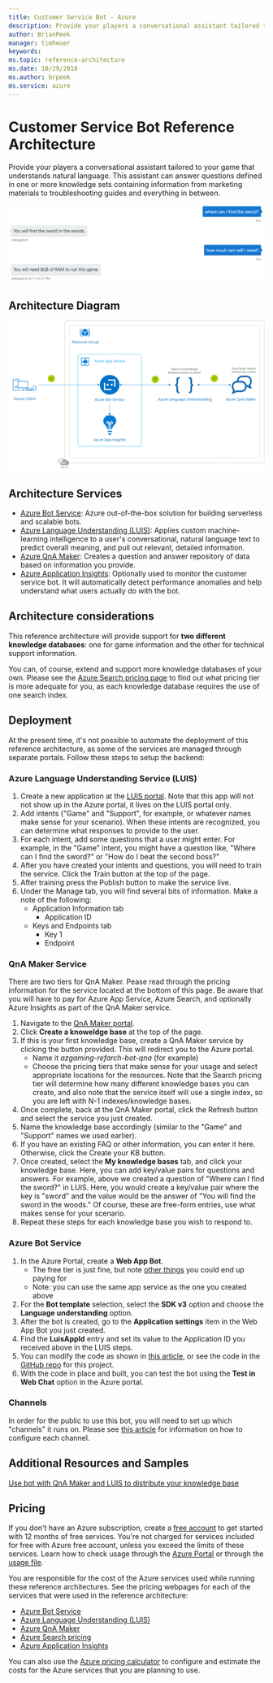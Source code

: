```yaml
---
title: Customer Service Bot - Azure
description: Provide your players a conversational assistant tailored to your game that understands natural language. This assistant can answer questions defined in one or more knowledge sets containing information from marketing materials to troubleshooting guides and everything in between.
author: BrianPeek
manager: timheuer
keywords: 
ms.topic: reference-architecture
ms.date: 10/29/2018
ms.author: brpeek
ms.service: azure
---
```


# Customer Service Bot Reference Architecture

Provide your players a conversational assistant tailored to your game that understands natural language.  This assistant can answer questions defined in one or more knowledge sets containing information from marketing materials to troubleshooting guides and everything in between.

[![Customer service bot look and feel](media/cognitive/cognitive-customerservicebot-qna.png)](media/cognitive/cognitive-customerservicebot-qna.png)

## Architecture Diagram

[![Customer service bot reference architecture](media/cognitive/cognitive-customerservicebot.png)](media/cognitive/cognitive-customerservicebot.png)

## Architecture Services

- [Azure Bot Service](https://docs.microsoft.com/azure/bot-service/): Azure out-of-the-box solution for building serverless and scalable bots.
- [Azure Language Understanding (LUIS)](https://docs.microsoft.com/azure/cognitive-services/luis/what-is-luis): Applies custom machine-learning intelligence to a user's conversational, natural language text to predict overall meaning, and pull out relevant, detailed information.
- [Azure QnA Maker](https://docs.microsoft.com/azure/cognitive-services/QnAMaker/overview/overview): Creates a question and answer repository of data based on information you provide.
- [Azure Application Insights](https://docs.microsoft.com/azure/azure-monitor/app/app-insights-overview): Optionally used to monitor the customer service bot. It will automatically detect performance anomalies and help understand what users actually do with the bot.

## Architecture considerations

This reference architecture will provide support for **two different knowledge databases**: one for game information and the other for technical support information.

You can, of course, extend and support more knowledge databases of your own.  Please see the [Azure Search pricing page](https://azure.microsoft.com/pricing/details/search/) to find out what pricing tier is more adequate for you, as each knowledge database requires the use of one search index.

## Deployment

At the present time, it's not possible to automate the deployment of this reference architecture, as some of the services are managed through separate portals. Follow these steps to setup the backend:

### Azure Language Understanding Service (LUIS)

1. Create a new application at the [LUIS portal](https://luis.ai/).  Note that this app will not not show up in the Azure portal, it lives on the LUIS portal only.
1. Add intents ("Game" and "Support", for example, or whatever names make sense for your scenario).  When these intents are recognized, you can determine what responses to provide to the user.
1. For each intent, add some questions that a user might enter.  For example, in the "Game" intent, you might have a question like, "Where can I find the sword?" or "How do I beat the second boss?"
1. After you have created your intents and questions, you will need to train the service.  Click the Train button at the top of the page.
1. After training press the Publish button to make the service live.
1. Under the Manage tab, you will find several bits of information.  Make a note of the following:
   - Application Information tab
     - Application ID
   - Keys and Endpoints tab
      - Key 1
      - Endpoint

### QnA Maker Service

There are two tiers for QnA Maker.  Pease read through the pricing information for the service located at the bottom of this page. Be aware that you will have to pay for Azure App Service, Azure Search, and optionally Azure Insights as part of the QnA Maker service.

1. Navigate to the [QnA Maker portal](https://qnamaker.ai/).
1. Click **Create a knoweldge base** at the top of the page.
1. If this is your first knowledge base, create a QnA Maker service by clicking the button provided.  This will redirect you to the Azure portal.
    - Name it *azgaming-refarch-bot-qna* (for example)
    - Choose the pricing tiers that make sense for your usage and select appropriate locations for the resources.  Note that the Search pricing tier will determine how many different knowledge bases you can create, and also note that the service itself will use a single index, so you are left with N-1 indexes/knowledge bases.
1. Once complete, back at the QnA Maker portal, click the Refresh button and select the service you just created.
1. Name the knowledge base accordingly (similar to the "Game" and "Support" names we used earlier).
1. If you have an existing FAQ or other information, you can enter it here.  Otherwise, click the Create your KB button.
1. Once created, select the **My knowledge bases** tab, and click your knowledge base.  Here, you can add key/value pairs for questions and answers.  For example, above we created a question of "Where can I find the sword?" in LUIS.  Here, you would create a key/value pair where the key is "sword" and the value would be the answer of "You will find the sword in the woods."  Of course, these are free-form entries, use what makes sense for your scenario.
1. Repeat these steps for each knowledge base you wish to respond to.

### Azure Bot Service

1. In the Azure Portal, create a **Web App Bot**.
   - The free tier is just fine, but note [other things](https://azure.microsoft.com/pricing/details/bot-service/) you could end up paying for
   - Note: you can use the same app service as the one you created above
1. For the **Bot template** selection, select the **SDK v3** option and choose the **Language understanding** option.
1. After the bot is created, go to the **Application settings** item in the Web App Bot you just created.
1. Find the **LuisAppId** entry and set its value to the Application ID you received above in the LUIS steps.
1. You can modify the code as shown in [this article](https://docs.microsoft.com/azure/cognitive-services/QnAMaker/tutorials/integrate-qnamaker-luis#change-code-in-basicluisdialogcs), or see the code in the [GitHub repo](https://github.com/TODO) for this project.
1. With the code in place and built, you can test the bot using the **Test in Web Chat** option in the Azure portal.

### Channels

In order for the public to use this bot, you will need to set up which "channels" it runs on.  Please see [this article](https://docs.microsoft.com/azure/bot-service/bot-service-manage-channels) for information on how to configure each channel.

## Additional Resources and Samples

[Use bot with QnA Maker and LUIS to distribute your knowledge base](https://docs.microsoft.com/azure/cognitive-services/QnAMaker/tutorials/integrate-qnamaker-luis)

## Pricing

If you don't have an Azure subscription, create a [free account](https://aka.ms/azfreegamedev) to get started with 12 months of free services. You're not charged for services included for free with Azure free account, unless you exceed the limits of these services. Learn how to check usage through the [Azure Portal](https://docs.microsoft.com/azure/billing/billing-check-free-service-usage#check-usage-on-the-azure-portal) or through the [usage file](https://docs.microsoft.com/azure/billing/billing-check-free-service-usage#check-usage-through-the-usage-file).

You are responsible for the cost of the Azure services used while running these reference architectures. See the pricing webpages for each of the services that were used in the reference architecture:

- [Azure Bot Service](https://azure.microsoft.com/pricing/details/bot-service/)
- [Azure Language Understanding (LUIS)](https://azure.microsoft.com/pricing/details/cognitive-services/language-understanding-intelligent-services/)
- [Azure QnA Maker](https://azure.microsoft.com/pricing/details/cognitive-services/qna-maker/)
- [Azure Search pricing](https://azure.microsoft.com/pricing/details/search/)
- [Azure Application Insights](https://azure.microsoft.com/pricing/details/monitor/)

You can also use the [Azure pricing calculator](https://azure.microsoft.com/pricing/calculator/) to configure and estimate the costs for the Azure services that you are planning to use.